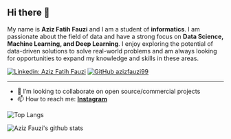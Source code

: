 ## Hi there 👋

My name is **Aziz Fatih Fauzi** and I am a student of **informatics**. I am passionate about the field of data and have a strong focus on **Data Science, Machine Learning, and Deep Learning**. I enjoy exploring the potential of data-driven solutions to solve real-world problems and am always looking for opportunities to expand my knowledge and skills in these areas.

[![Linkedin: Aziz Fatih Fauzi](https://img.shields.io/badge/-Aziz%20Fatih%20Fauzi-blue?style=flat-square&logo=Linkedin&logoColor=white&link=https://www.linkedin.com/in/aziz-fatih-fauzi-44233a228/)](https://www.linkedin.com/in/aziz-fatih-fauzi-44233a228/)
[![GitHub azizfauzi99](https://img.shields.io/github/followers/azizfauzi99?label=follow&style=social)](https://github.com/azizfauzi99)

---

- 👯 I’m looking to collaborate on open source/commercial projects
- 📫 How to reach me:
  **[Instagram](https://instagram.com/_azizfauzi)**

![Top Langs](https://github-readme-stats.vercel.app/api/top-langs/?username=azizfauzi99&layout=compact&theme=dark&hide_border=true&count_private=true)

![Aziz Fauzi's github stats](https://github-readme-stats.vercel.app/api?username=azizfauzi99&show_icons=true&hide_border=true&theme=dark&count_private=true)